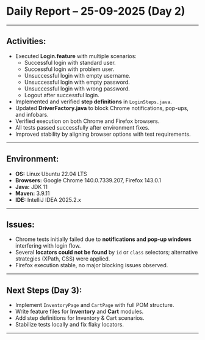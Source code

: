 # Daily Report – 25-09-2025 (Day 2)

---

## Activities:
- Executed **Login.feature** with multiple scenarios:
    - Successful login with standard user.
    - Successful login with problem user.
    - Unsuccessful login with empty username.
    - Unsuccessful login with empty password.
    - Unsuccessful login with wrong password.
    - Logout after successful login.
- Implemented and verified **step definitions** in `LoginSteps.java`.
- Updated **DriverFactory.java** to block Chrome notifications, pop-ups, and infobars.
- Verified execution on both Chrome and Firefox browsers.
- All tests passed successfully after environment fixes.
- Improved stability by aligning browser options with test requirements.

---

## Environment:
- **OS:** Linux Ubuntu 22.04 LTS
- **Browsers:** Google Chrome 140.0.7339.207, Firefox 143.0.1
- **Java:** JDK 11
- **Maven:** 3.9.11
- **IDE:** IntelliJ IDEA 2025.2.x


---

## Issues:
- Chrome tests initially failed due to **notifications and pop-up windows** interfering with login flow.
- Several **locators could not be found** by `id` or `class` selectors; alternative strategies (XPath, CSS) were applied.
- Firefox execution stable, no major blocking issues observed.

---

## Next Steps (Day 3):
- Implement `InventoryPage` and `CartPage` with full POM structure.
- Write feature files for **Inventory** and **Cart** modules.
- Add step definitions for Inventory & Cart scenarios.
- Stabilize tests locally and fix flaky locators.

---